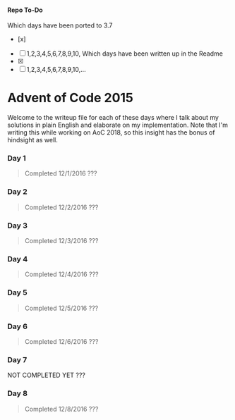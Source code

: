 #### Repo To-Do
Which days have been ported to 3.7
- [x]
- [ ] 1,2,3,4,5,6,7,8,9,10,
Which days have been written up in the Readme
- [x]
- [ ] 1,2,3,4,5,6,7,8,9,10,...

# Advent of Code 2015
Welcome to the writeup file for each of these days where I talk about my solutions in plain English and elaborate on my implementation. Note that I'm writing this while working on AoC 2018, so this insight has the bonus of hindsight as well.

### Day 1
> Completed 12/1/2016
???

### Day 2
> Completed 12/2/2016
???

### Day 3
> Completed 12/3/2016
???

### Day 4
> Completed 12/4/2016
???

### Day 5
> Completed 12/5/2016
???

### Day 6
> Completed 12/6/2016
???

### Day 7
NOT COMPLETED YET
???

### Day 8
> Completed 12/8/2016
???
